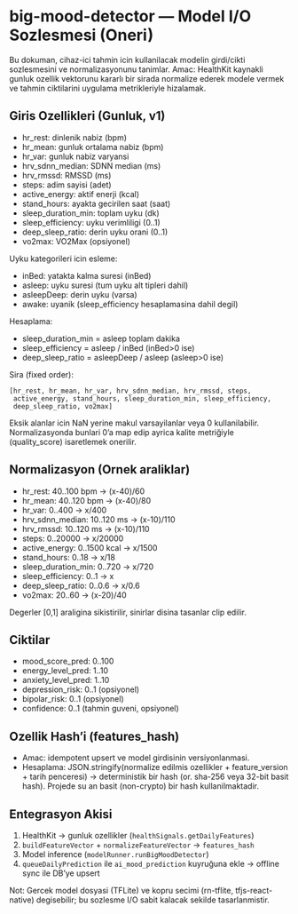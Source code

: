 # big-mood-detector — Model I/O Sozlesmesi (Oneri)

Bu dokuman, cihaz-ici tahmin icin kullanilacak modelin girdi/cikti sozlesmesini ve normalizasyonunu tanimlar. Amac: HealthKit kaynakli gunluk ozellik vektorunu kararlı bir sirada normalize ederek modele vermek ve tahmin ciktilarini uygulama metrikleriyle hizalamak.

## Giris Ozellikleri (Gunluk, v1)
- hr_rest: dinlenik nabiz (bpm)
- hr_mean: gunluk ortalama nabiz (bpm)
- hr_var: gunluk nabiz varyansi
- hrv_sdnn_median: SDNN median (ms)
- hrv_rmssd: RMSSD (ms)
- steps: adim sayisi (adet)
- active_energy: aktif enerji (kcal)
- stand_hours: ayakta gecirilen saat (saat)
- sleep_duration_min: toplam uyku (dk)
- sleep_efficiency: uyku verimliligi (0..1)
- deep_sleep_ratio: derin uyku orani (0..1)
- vo2max: VO2Max (opsiyonel)

Uyku kategorileri icin esleme:
- inBed: yatakta kalma suresi (inBed)
- asleep: uyku suresi (tum uyku alt tipleri dahil)
- asleepDeep: derin uyku (varsa)
- awake: uyanik (sleep_efficiency hesaplamasina dahil degil)

Hesaplama:
- sleep_duration_min = asleep toplam dakika
- sleep_efficiency = asleep / inBed (inBed>0 ise)
- deep_sleep_ratio = asleepDeep / asleep (asleep>0 ise)

Sira (fixed order):

```
[hr_rest, hr_mean, hr_var, hrv_sdnn_median, hrv_rmssd, steps,
 active_energy, stand_hours, sleep_duration_min, sleep_efficiency,
 deep_sleep_ratio, vo2max]
```

Eksik alanlar icin NaN yerine makul varsayilanlar veya 0 kullanilabilir. Normalizasyonda bunlari 0’a map edip ayrica kalite metriğiyle (quality_score) isaretlemek onerilir.

## Normalizasyon (Ornek araliklar)
- hr_rest: 40..100 bpm -> (x-40)/60
- hr_mean: 40..120 bpm -> (x-40)/80
- hr_var: 0..400 -> x/400
- hrv_sdnn_median: 10..120 ms -> (x-10)/110
- hrv_rmssd: 10..120 ms -> (x-10)/110
- steps: 0..20000 -> x/20000
- active_energy: 0..1500 kcal -> x/1500
- stand_hours: 0..18 -> x/18
- sleep_duration_min: 0..720 -> x/720
- sleep_efficiency: 0..1 -> x
- deep_sleep_ratio: 0..0.6 -> x/0.6
- vo2max: 20..60 -> (x-20)/40

Degerler [0,1] araligina sikistirilir, sinirlar disina tasanlar clip edilir.

## Ciktilar
- mood_score_pred: 0..100
- energy_level_pred: 1..10
- anxiety_level_pred: 1..10
- depression_risk: 0..1 (opsiyonel)
- bipolar_risk: 0..1 (opsiyonel)
- confidence: 0..1 (tahmin guveni, opsiyonel)

## Ozellik Hash’i (features_hash)
- Amac: idempotent upsert ve model girdisinin versiyonlanmasi.
- Hesaplama: JSON.stringify(normalize edilmis ozellikler + feature_version + tarih penceresi) -> deterministik bir hash (or. sha-256 veya 32-bit basit hash). Projede su an basit (non-crypto) bir hash kullanilmaktadir.

## Entegrasyon Akisi
1) HealthKit -> gunluk ozellikler (`healthSignals.getDailyFeatures`)
2) `buildFeatureVector` + `normalizeFeatureVector` -> `features_hash`
3) Model inference (`modelRunner.runBigMoodDetector`)
4) `queueDailyPrediction` ile `ai_mood_prediction` kuyruğuna ekle -> offline sync ile DB’ye upsert

Not: Gercek model dosyasi (TFLite) ve kopru secimi (rn-tflite, tfjs-react-native) degisebilir; bu sozlesme I/O sabit kalacak sekilde tasarlanmistir.

